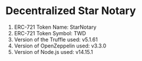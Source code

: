 # Decentralized Star Notary

1) ERC-721 Token Name: StarNotary
2) ERC-721 Token Symbol: TWD
3) Version of the Truffle used: v5.1.61
4) Version of OpenZeppelin used: v3.3.0
5) Version of Node.js used: v14.15.1

